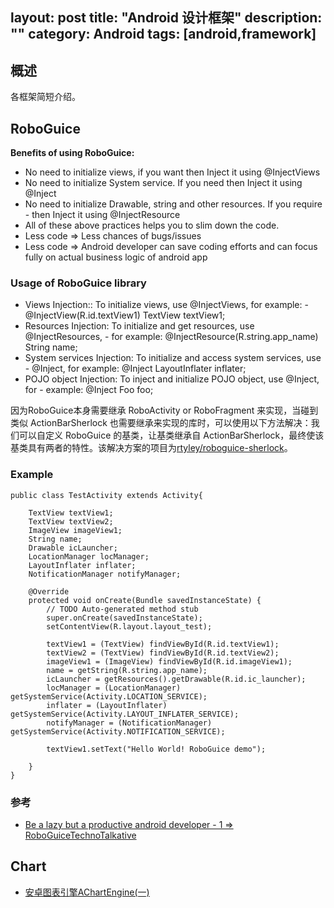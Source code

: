 layout: post
title: "Android 设计框架"
description: ""
category: Android
tags: [android,framework]
--- 
## 概述

各框架简短介绍。

## RoboGuice

__Benefits of using RoboGuice:__

- No need to initialize views, if you want then Inject it using @InjectViews
- No need to initialize System service. If you need then Inject it using @Inject
- No need to initialize Drawable, string and other resources. If you require - then Inject it using @InjectResource
- All of these above practices helps you to slim down the code.
- Less code => Less chances of bugs/issues
- Less code => Android developer can save coding efforts and can focus fully on actual business logic of android app



### Usage of RoboGuice library

- Views Injection:: To initialize views, use @InjectViews, for example: - @InjectView(R.id.textView1) TextView textView1;
- Resources Injection: To initialize and get resources, use @InjectResources, - for example: @InjectResource(R.string.app_name) String name;
- System services Injection: To initialize and access system services, use - @Inject, for example: @Inject LayoutInflater inflater;
- POJO object Injection: To inject and initialize POJO object, use @Inject, for - example: @Inject Foo foo;

因为RoboGuice本身需要继承 RoboActivity or RoboFragment 来实现，当碰到类似 ActionBarSherlock 也需要继承来实现的库时，可以使用以下方法解决：我们可以自定义 RoboGuice 的基类，让基类继承自 ActionBarSherlock，最终使该基类具有两者的特性。该解决方案的项目为[rtyley/roboguice-sherlock](https://github.com/rtyley/roboguice-sherlock)。

### Example

    public class TestActivity extends Activity{
     
        TextView textView1;
        TextView textView2;
        ImageView imageView1;
        String name;
        Drawable icLauncher;
        LocationManager locManager;
        LayoutInflater inflater;
        NotificationManager notifyManager;
     
        @Override
        protected void onCreate(Bundle savedInstanceState) {
            // TODO Auto-generated method stub
            super.onCreate(savedInstanceState);
            setContentView(R.layout.layout_test);
     
            textView1 = (TextView) findViewById(R.id.textView1);
            textView2 = (TextView) findViewById(R.id.textView2);
            imageView1 = (ImageView) findViewById(R.id.imageView1);
            name = getString(R.string.app_name);
            icLauncher = getResources().getDrawable(R.id.ic_launcher);
            locManager = (LocationManager) getSystemService(Activity.LOCATION_SERVICE);
            inflater = (LayoutInflater) getSystemService(Activity.LAYOUT_INFLATER_SERVICE);
            notifyManager = (NotificationManager) getSystemService(Activity.NOTIFICATION_SERVICE);
     
            textView1.setText("Hello World! RoboGuice demo");
     
        }
    }

### 参考

- [Be a lazy but a productive android developer - 1 => RoboGuiceTechnoTalkative](http://www.technotalkative.com/lazy-productive-android-developer-1)

## Chart

- [安卓图表引擎AChartEngine(一)](http://blog.csdn.net/lk_blog/article/details/7645509)

